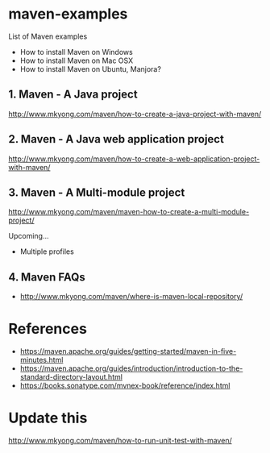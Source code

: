 # maven-examples
List of Maven examples

- How to install Maven on Windows
- How to install Maven on Mac OSX
- How to install Maven on Ubuntu, Manjora?

## 1. Maven - A Java project
http://www.mkyong.com/maven/how-to-create-a-java-project-with-maven/

## 2. Maven - A Java web application project
http://www.mkyong.com/maven/how-to-create-a-web-application-project-with-maven/

## 3. Maven - A Multi-module project
http://www.mkyong.com/maven/maven-how-to-create-a-multi-module-project/

Upcoming...
- Multiple profiles


## 4. Maven FAQs
- http://www.mkyong.com/maven/where-is-maven-local-repository/


# References
- https://maven.apache.org/guides/getting-started/maven-in-five-minutes.html
- https://maven.apache.org/guides/introduction/introduction-to-the-standard-directory-layout.html
- https://books.sonatype.com/mvnex-book/reference/index.html

# Update this 
http://www.mkyong.com/maven/how-to-run-unit-test-with-maven/
